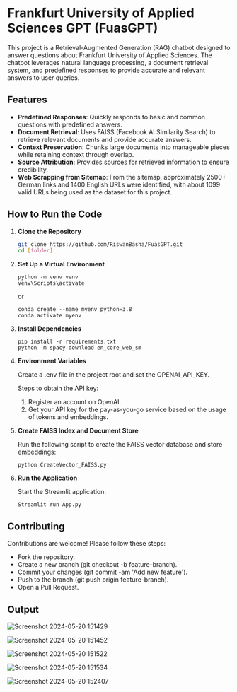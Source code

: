 # Frankfurt University of Applied Sciences GPT (FuasGPT)

This project is a Retrieval-Augmented Generation (RAG) chatbot designed to answer questions about Frankfurt University of Applied Sciences. The chatbot leverages natural language processing, a document retrieval system, and predefined responses to provide accurate and relevant answers to user queries.

## Features

- **Predefined Responses**: Quickly responds to basic and common questions with predefined answers.
- **Document Retrieval**: Uses FAISS (Facebook AI Similarity Search) to retrieve relevant documents and provide accurate answers.
- **Context Preservation**: Chunks large documents into manageable pieces while retaining context through overlap.
- **Source Attribution**: Provides sources for retrieved information to ensure credibility.
- **Web Scrapping from Sitemap**: From the sitemap, approximately 2500+ German links and 1400 English URLs were identified, with about 1099 valid URLs being used as the dataset for this project.


## How to Run the Code

1. **Clone the Repository**
   ```bash
   git clone https://github.com/RiswanBasha/FuasGPT.git
   cd [folder]
   ```
2. **Set Up a Virtual Environment**
   ```
   python -m venv venv
   venv\Scripts\activate
   ```
   or
    ```
   conda create --name myenv python=3.8
   conda activate myenv
   ```
3. **Install Dependencies**
   ```
   pip install -r requirements.txt
   python -m spacy download en_core_web_sm
   ```
4. **Environment Variables**

   Create a .env file in the project root and set the OPENAI_API_KEY.

   Steps to obtain the API key:
   1. Register an account on OpenAI.
   2. Get your API key for the pay-as-you-go service based on the usage of tokens and embeddings.

5. **Create FAISS Index and Document Store**

   Run the following script to create the FAISS vector database and store embeddings:
   ```
   python CreateVector_FAISS.py
   ```
      
6. **Run the Application**

   Start the Streamlit application:
   ```
   Streamlit run App.py 
   ```

## Contributing

Contributions are welcome! Please follow these steps:

- Fork the repository.
- Create a new branch (git checkout -b feature-branch).
- Commit your changes (git commit -am 'Add new feature').
- Push to the branch (git push origin feature-branch).
- Open a Pull Request.

## Output

![Screenshot 2024-05-20 151429](https://github.com/RiswanBasha/FUAS_ChatBot/assets/52401793/996c3f31-9f12-4d54-9d85-500e9ee216ff)

![Screenshot 2024-05-20 151452](https://github.com/RiswanBasha/FUAS_ChatBot/assets/52401793/9e10f004-f3f9-4250-bfa1-193031f0f323)

![Screenshot 2024-05-20 151522](https://github.com/RiswanBasha/FUAS_ChatBot/assets/52401793/50dc8c01-0752-4562-b39e-042e0df0ec31)

![Screenshot 2024-05-20 151534](https://github.com/RiswanBasha/FUAS_ChatBot/assets/52401793/5c61679e-f63e-418d-b819-b3f440e474fe)

![Screenshot 2024-05-20 152407](https://github.com/RiswanBasha/FUAS_ChatBot/assets/52401793/f90d9e10-c239-4391-acd0-ad49b5a996ed)


